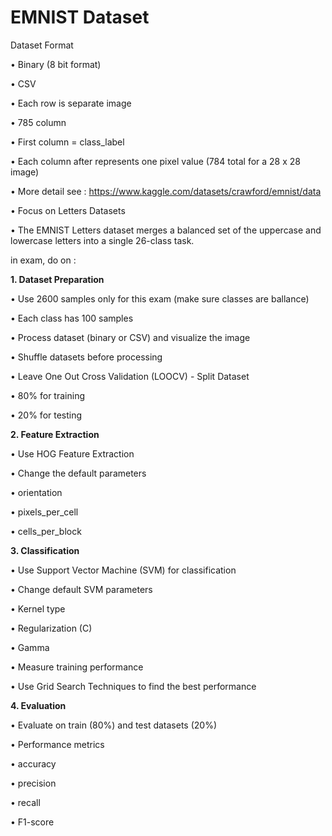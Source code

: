 # **EMNIST Dataset**

Dataset Format 

• Binary (8 bit format)

• CSV

  • Each row is separate image

  • 785 column

  • First column = class_label

  • Each column after represents one pixel value (784 total for a 28 x 28 image)

• More detail see : https://www.kaggle.com/datasets/crawford/emnist/data

• Focus on Letters Datasets

• The EMNIST Letters dataset merges a balanced set of the uppercase and lowercase letters into a single 26-class task.

in exam, do on :

**1. Dataset Preparation**

• Use 2600 samples only for this exam (make sure classes are ballance)

• Each class has 100 samples

• Process dataset (binary or CSV) and visualize the image

• Shuffle datasets before processing

• Leave One Out Cross Validation (LOOCV) - Split Dataset

• 80% for training

• 20% for testing

**2. Feature Extraction**

• Use HOG Feature Extraction

• Change the default parameters

• orientation

• pixels_per_cell

• cells_per_block

**3. Classification**

• Use Support Vector Machine (SVM) for classification

• Change default SVM parameters

• Kernel type

• Regularization (C)

• Gamma

• Measure training performance

• Use Grid Search Techniques to find the best performance

**4. Evaluation**

• Evaluate on train (80%) and test datasets (20%)

• Performance metrics

• accuracy

• precision

• recall

• F1-score
